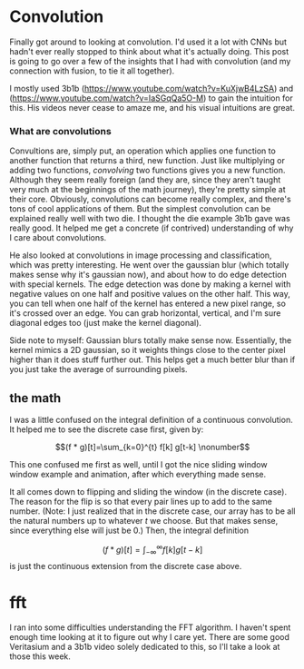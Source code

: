 # Convolution

Finally got around to looking at convolution. I'd used it a lot with CNNs but hadn't ever really stopped to think about what it's actually doing. This post is going to go over a few of the insights that I had with convolution (and my connection with fusion, to tie it all together).

I mostly used 3b1b (https://www.youtube.com/watch?v=KuXjwB4LzSA) and (https://www.youtube.com/watch?v=IaSGqQa5O-M) to gain the intuition for this. His videos never cease to amaze me, and his visual intuitions are great.

### What are convolutions

Convultions are, simply put, an operation which applies one function to another function that returns a third, new function. Just like multiplying or adding two functions, _convolving_ two functions gives you a new function. Although they seem really foreign (and they are, since they aren't taught very much at the beginnings of the math journey), they're pretty simple at their core. Obviously, convolutions can become really complex, and there's tons of cool applications of them. But the simplest convolution can be explained really well with two die. I thought the die example 3b1b gave was really good. It helped me get a concrete (if contrived) understanding of why I care about convolutions.

He also looked at convolutions in image processing and classification, which was pretty interesting. He went over the gaussian blur (which totally makes sense why it's gaussian now), and about how to do edge detection with special kernels. The edge detection was done by making a kernel with negative values on one half and positive values on the other half. This way, you can tell when one half of the kernel has entered a new pixel range, so it's crossed over an edge. You can grab horizontal, vertical, and I'm sure diagonal edges too (just make the kernel diagonal).

Side note to myself: Gaussian blurs totally make sense now. Essentially, the kernel mimics a 2D gaussian, so it weights things close to the center pixel higher than it does stuff further out. This helps get a much better blur than if you just take the average of surrounding pixels.

## the math

I was a little confused on the integral definition of a continuous convolution. It helped me to see the discrete case first, given by:

$$(f * g)[t]=\sum_{k=0}^{t} f[k] g[t-k] \nonumber$$

This one confused me first as well, until I got the nice sliding window window example and animation, after which everything made sense.

It all comes down to flipping and sliding the window (in the discrete case). The reason for the flip is so that every pair lines up to add to the same number. (Note: I just realized that in the discrete case, our array has to be all the natural numbers up to whatever $t$ we choose. But that makes sense, since everything else will just be 0.) Then, the integral definition

$$(f * g)[t]=\int_{-\infty}^{\infty} f[k] g[t-k] \nonumber$$
is just the continuous extension from the discrete case above.

# fft

I ran into some difficulties understanding the FFT algorithm. I haven't spent enough time looking at it to figure out why I care yet. There are some good Veritasium and a 3b1b video solely dedicated to this, so I'll take a look at those this week.
